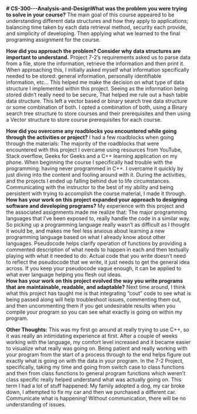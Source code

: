 **# CS-300---Analysis-and-DesignWhat was the problem you were trying to solve in your course?**
The main goal of this course appeared to be understanding different data structures and how they apply to applications; balancing time taken by each data retrieval method, security each provide, and simplicity of developing. Then applying what we 
learned to the final programing assignment for the course.

**How did you approach the problem? Consider why data structures are important to understand.**
Project 7-2’s requirements asked us to parse data from a file, store the information, retrieve the information and then print it. When approaching this, I initially asked myself what information specifically needed to be stored: general information, personally identifiable information, etc… This helped me make the decision on what type of data structure I implemented within this project. Seeing as the information being stored  didn’t really need to be secure, That helped me rule out a hash table data structure. This left a vector based or binary search tree data structure or some combination of both. I opted a combination of both, using a Binary search tree structure to store courses and their prerequisites and then using a Vector structure to store course prerequisites for each course.

**How did you overcome any roadblocks you encountered while going through the activities or project?**
I had a few roadblocks when going through the materials:
The majority of the roadblocks that were encountered with this project I overcame using resources from YouTube,  Stack overflow, Geeks for Geeks and a C++ learning application on my phone.
When beginning the course I specifically had trouble with the programming: having never programmed in C++. I overcame it quickly by just diving into the content and fooling around with it. 
During the activities, and the projects I ended up falling behind due to life circumstances. Communicating with the instructor to the best of my ability and being persistent with trying to accomplish the course material, I made it through.
**How has your work on this project expanded your approach to designing software and developing programs?**
My experience with this project and the associated assignments made me realize that:
The major programming languages that I’ve been exposed to, really handle the code in a similar way. So picking up a programming language really wasn’t as difficult as I thought it would be, and makes me feel less anxious about learning a new programming language based on what I already know about other languages.
Pseudocode helps clarify operation of functions by providing a commented description of what needs to happen in each and then textually playing with what it needed to do. Actual code that you write doesn’t need to reflect the pseudocode that we write, it just needs to get the general idea across. If you keep your pseudocode vague enough, it can be applied to what ever language helping you flesh out ideas.                                                                                                      
**How has your work on this project evolved the way you write programs that are maintainable, readable, and adaptable?**
Next time around, I think what this project has taught me is that integrating “cout” code to see what is being passed along will help troubleshoot issues, commenting them out, and then uncommenting them if you get undesirable results when you compile your program so you can see what exactly is going on within my program.

**Other Thoughts:**
This was my first go around at really trying to use C++, so it was really an intimidating experience at first. After a couple of weeks working with the language, my comfort level increased and it became easier to visualize what really was going on.
Being patient and really working with your program from the start of a process through to the end helps figure out exactly what is going on with the data in your program. In the 7-2 Project, specifically, taking my time and going from switch case to class functions and then from class functions to general program functions which weren’t class specific really helped understand what was actually going on. 
This term I had a lot of stuff happened: My family adopted a dog, my car broke down, I attempted to fix my car and then we purchased a different car. Communicate what is happening! Without communication, there will be no understanding of issues. 
